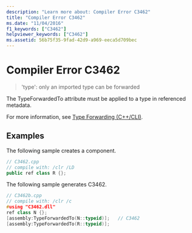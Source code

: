 ```yaml
---
description: "Learn more about: Compiler Error C3462"
title: "Compiler Error C3462"
ms.date: "11/04/2016"
f1_keywords: ["C3462"]
helpviewer_keywords: ["C3462"]
ms.assetid: 56b75f35-9fad-42d9-a969-eeca5d709bec
---
```

# Compiler Error C3462

> 'type': only an imported type can be forwarded

The TypeForwardedTo attribute must be applied to a type in referenced metadata.

For more information, see [Type Forwarding (C++/CLI)](../../extensions/type-forwarding-cpp-cli.md).

## Examples

The following sample creates a component.

```cpp
// C3462.cpp
// compile with: /clr /LD
public ref class R {};
```

The following sample generates C3462.

```cpp
// C3462b.cpp
// compile with: /clr /c
#using "C3462.dll"
ref class N {};
[assembly:TypeForwardedTo(N::typeid)];   // C3462
[assembly:TypeForwardedTo(R::typeid)];
```
